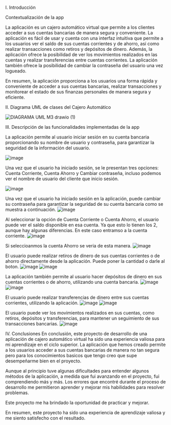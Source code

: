 I. Introducción

Contextualización de la app

La aplicación es un cajero automático virtual que permite a los clientes acceder a sus cuentas bancarias de manera segura y conveniente. La aplicación es fácil de usar y cuenta con una interfaz intuitiva que permite a los usuarios ver el saldo de sus cuentas corrientes y de ahorro, así como realizar transacciones como retiros y depósitos de dinero. Además, la aplicación ofrece la posibilidad de ver los movimientos realizados en las cuentas y realizar transferencias entre cuentas corrientes. La aplicación también ofrece la posibilidad de cambiar la contraseña del usuario una vez logueado.

En resumen, la aplicación proporciona a los usuarios una forma rápida y conveniente de acceder a sus cuentas bancarias, realizar transacciones y monitorear el estado de sus finanzas personales de manera segura y eficiente.

II. Diagrama UML de clases del Cajero Automático

![DIAGRAMA UML M3 drawio (1)](https://github.com/BrianRvR/M3-ProjectoCajero/assets/98058479/53c5dd5e-01b0-4c79-866c-fbb92ae76850)


III. Descripción de las funcionalidades implementadas de la app

La aplicación permite al usuario iniciar sesión en su cuenta bancaria proporcionando su nombre de usuario y contraseña, para garantizar la seguridad de la información del usuario.

![image](https://user-images.githubusercontent.com/98058479/236583706-5f8f7b28-788b-4b74-bbe7-b60d01f08ca7.png)

Una vez que el usuario ha iniciado sesión, se le presentan tres opciones: Cuenta Corriente, Cuenta Ahorro y Cambiar contraseña, incluso
podemos ver el nombre de usuario del cliente que inicio sesión.

![image](https://user-images.githubusercontent.com/98058479/236583924-cdcc8130-bb23-421b-84aa-395651c4b60a.png)

Una vez que el usuario ha iniciado sesión en la aplicación, puede cambiar su contraseña para garantizar la seguridad de su cuenta bancaria
como se muestra a continuación.
![image](https://user-images.githubusercontent.com/98058479/236584877-71fe0967-a2a1-4e1c-be71-064294ead4eb.png)


Al seleccionar la opción de Cuenta Corriente o Cuenta Ahorro, el usuario puede ver el saldo disponible en esa cuenta. Ya que esto lo tienen los 2, aunque hay algunas
diferencias. En este caso entramso a la cuenta corriente.
![image](https://user-images.githubusercontent.com/98058479/236584160-dba2571a-c99b-45af-bc12-2e0768344452.png)

Si seleccioanmos la cuenta Ahorro se veria de esta manera.
![image](https://user-images.githubusercontent.com/98058479/236584222-d2947cfc-237a-4359-9143-9eeb84fbea3e.png)

El usuario puede realizar retiros de dinero de sus cuentas corrientes o de ahorro directamente desde la aplicación. Puede poner la cantidad o darle al boton.
![image](https://user-images.githubusercontent.com/98058479/236584301-a8cddf32-659d-4ec1-a049-a2f77d1d71fb.png)
![image](https://user-images.githubusercontent.com/98058479/236584416-e839217b-13ff-420b-b198-7fff6766cd25.png)

La aplicación también permite al usuario hacer depósitos de dinero en sus cuentas corrientes o de ahorro, utilizando una cuenta bancaria.
![image](https://user-images.githubusercontent.com/98058479/236584448-edb70f9f-0575-4e83-ab21-3b4d317aa9e5.png)
![image](https://user-images.githubusercontent.com/98058479/236584473-b3ea4d43-03b8-466f-8389-bc91626f82c1.png)

 El usuario puede realizar transferencias de dinero entre sus cuentas corrientes, utilizando la aplicación.
![image](https://user-images.githubusercontent.com/98058479/236584680-52011b3d-4190-475f-a516-4840349c15e4.png)
![image](https://user-images.githubusercontent.com/98058479/236584738-13fae907-e0cb-470b-9ba6-479c076c0137.png)

El usuario puede ver los movimientos realizados en sus cuentas, como retiros, depósitos y transferencias, para mantener un seguimiento de sus transacciones bancarias.
![image](https://user-images.githubusercontent.com/98058479/236584768-ce65fbc2-0dec-496f-a9bb-49b61c60d02e.png)

IV. Conclusiones
En conclusión, este proyecto de desarrollo de una aplicación de cajero automático virtual ha sido una experiencia valiosa para mi aprendizaje en el ciclo superior. La aplicación que hemos creado permite a los usuarios acceder a sus cuentas bancarias de manera no tan segura pero para los conocimientos basicos que tengo creo que supe
desempeñarme bien en el proyecto.

Aunque al principio tuve algunas dificultades para entender algunos métodos de la aplicación, a medida que fui avanzando en el proyecto, fui comprendiendo más y más. Los errores que encontré durante el proceso de desarrollo me permitieron aprender y mejorar mis habilidades para resolver problemas.

Este proyecto me ha brindado la oportunidad de practicar y mejorar.

En resumen, este proyecto ha sido una experiencia de aprendizaje valiosa y me siento satisfecho con el resultado.
